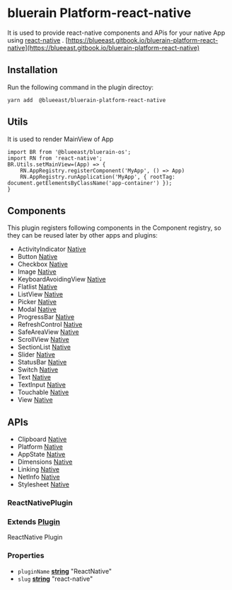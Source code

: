 # bluerain Platform-react-native

It is used to provide react-native components and APis for your  native App using [react-native](https://facebook.github.io/react-native/)  .     [https://blueeast.gitbook.io/bluerain-platform-react-native](https://blueeast.gitbook.io/bluerain-platform-react-native)

## Installation

Run the following command in the plugin directoy:

```shell
yarn add  @blueeast/bluerain-platform-react-native
```

## Utils

It is used to  render MainView  of App

```react
import BR from '@blueeast/bluerain-os';
import RN from 'react-native';
BR.Utils.setMainView=(App) => {
    RN.AppRegistry.registerComponent('MyApp', () => App)
    RN.AppRegistry.runApplication('MyApp', { rootTag: document.getElementsByClassName('app-container') });
}
```

## Components

This plugin registers following components in the Component registry, so they can be reused later by other apps and plugins:

- ActivityIndicator [Native](https://facebook.github.io/react-native/docs/activityindicator)
- Button [Native](https://facebook.github.io/react-native/docs/button)
- Checkbox [Native](https://facebook.github.io/react-native/docs/switch)
- Image [Native](https://facebook.github.io/react-native/docs/image)
- KeyboardAvoidingView [Native](https://facebook.github.io/react-native/docs/keyboardavoidingview)
- Flatlist [Native](https://facebook.github.io/react-native/docs/flatlist)
- ListView [Native](https://facebook.github.io/react-native/docs/listview)
- Picker [Native](https://facebook.github.io/react-native/docs/picker)
- Modal [Native](https://facebook.github.io/react-native/docs/modal)
- ProgressBar  [Native](https://facebook.github.io/react-native/docs/progressbarandroid)
- RefreshControl [Native](https://facebook.github.io/react-native/docs/refreshcontrol)
- SafeAreaView [Native](https://facebook.github.io/react-native/docs/safeareaview)
- ScrollView [Native](https://facebook.github.io/react-native/docs/using-a-scrollview)
- SectionList [Native](https://facebook.github.io/react-native/docs/sectionlist)
- Slider [Native](https://facebook.github.io/react-native/docs/slider)
- StatusBar [Native](https://facebook.github.io/react-native/docs/statusbar)
- Switch [Native](https://facebook.github.io/react-native/docs/switch)
- Text [Native](https://facebook.github.io/react-native/docs/text)
- TextInput [Native](https://facebook.github.io/react-native/docs/textinput)
- Touchable [Native](https://facebook.github.io/react-native/docs/touchablehighlight)
- View [Native](https://facebook.github.io/react-native/docs/view)


## APIs

- Clipboard [Native](https://facebook.github.io/react-native/docs/clipboard)
- Platform [Native](https://facebook.github.io/react-native/docs/platform-specific-code)
- AppState [Native](https://facebook.github.io/react-native/docs/appstate)
- Dimensions [Native](https://facebook.github.io/react-native/docs/dimensions)
- Linking [Native](https://facebook.github.io/react-native/docs/linking)
- NetInfo [Native](https://facebook.github.io/react-native/docs/netinfo)
- Stylesheet [Native](https://facebook.github.io/react-native/docs/stylesheet)

### ReactNativePlugin

### **Extends [Plugin](https://blueeast.gitbook.io/bluerain-os/api/api-reference#plugin)**

ReactNative Plugin

### **Properties**

- `pluginName` **[string](https://developer.mozilla.org/en-US/docs/Web/JavaScript/Reference/Global_Objects/String)** "ReactNative"
- `slug` **[string](https://developer.mozilla.org/en-US/docs/Web/JavaScript/Reference/Global_Objects/String)** "react-native"
